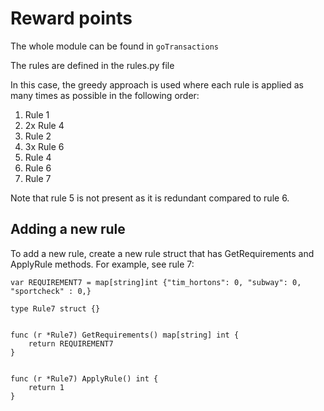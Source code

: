# Reward points


The whole module can be found in `goTransactions`

The rules are defined in the rules.py file


In this case, the greedy approach is used where each rule is applied as many times as possible in the following order:
1. Rule 1
2. 2x Rule 4
3. Rule 2
4. 3x Rule 6
5. Rule 4
7. Rule 6
8. Rule 7

Note that rule 5 is not present as it is redundant compared to rule 6. 



## Adding a new rule

To add a new rule, create a new rule struct that has GetRequirements and ApplyRule methods. For example, see rule 7:
```
var REQUIREMENT7 = map[string]int {"tim_hortons": 0, "subway": 0, "sportcheck" : 0,}

type Rule7 struct {}


func (r *Rule7) GetRequirements() map[string] int {
	return REQUIREMENT7
}


func (r *Rule7) ApplyRule() int {
	return 1
}
```

